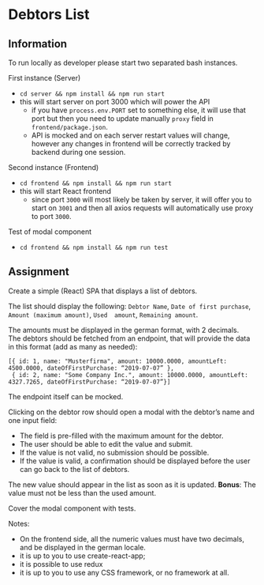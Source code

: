 # Debtors List 

## Information

To run locally as developer please start two separated bash instances.

First instance (Server)
 - `cd server && npm install && npm run start`
 - this will start server on port 3000 which will power the API
   - if you have `process.env.PORT` set to something else, it will use that port but then you need to update
     manually `proxy` field in `frontend/package.json`.
   - API is mocked and on each server restart values will change, however any changes in frontend will be correctly
     tracked by backend during one session.

Second instance (Frontend)
 - `cd frontend && npm install && npm run start`
 - this will start React frontend
   - since port `3000` will most likely be taken by server, it will offer you to start on `3001` and then
      all axios requests will automatically use proxy to port `3000`.
 
 Test of modal component 
  - `cd frontend && npm install && npm run test`

## Assignment
Create a simple (React) SPA that displays a list of debtors.

The list should display the following: `Debtor Name`, `Date of first purchase`, `Amount (maximum amount)`, `Used 
amount`, `Remaining amount`.

The amounts must be displayed in the german format, with 2 decimals.  
The debtors should be fetched from an endpoint, that will provide the data in this format (add as
many as needed):

```
[{ id: 1, name: "Musterfirma", amount: 10000.0000, amountLeft: 4500.0000, dateOfFirstPurchase: “2019-07-07” },
 { id: 2, name: "Some Company Inc.", amount: 10000.0000, amountLeft: 4327.7265, dateOfFirstPurchase: “2019-07-07”}]
```

The endpoint itself can be mocked.

Clicking on the debtor row should open a modal with the debtor’s name and one input field:
- The field is pre-filled with the maximum amount for the debtor.
- The user should be able to edit the value and submit.
- If the value is not valid, no submission should be possible.
- If the value is valid, a confirmation should be displayed before the user can go back to
the list of debtors.  

The new value should appear in the list as soon as it is updated.
**Bonus**: The value must not be less than the used amount.

Cover the modal component with tests.  

Notes:
- On the frontend side, all the numeric values must have two decimals, and be displayed in the
german locale.
- it is up to you to use create-react-app;
- it is possible to use redux
- it is up to you to use any CSS framework, or no framework at all.
